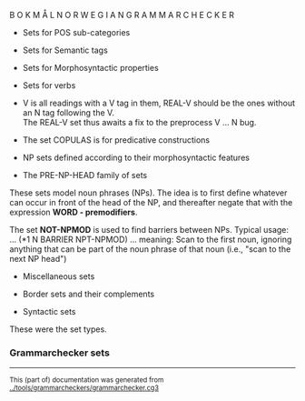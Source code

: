 
B O K M Å L   N O R W E G I A N   G R A M M A R   C H E C K E R


























* Sets for POS sub-categories






* Sets for Semantic tags





* Sets for Morphosyntactic properties






































































































* Sets for verbs


- V is all readings with a V tag in them, REAL-V should
be the ones without an N tag following the V.  
The REAL-V set thus awaits a fix to the preprocess V ... N bug.



* The set COPULAS is for predicative constructions







* NP sets defined according to their morphosyntactic features








* The PRE-NP-HEAD family of sets

These sets model noun phrases (NPs). The idea is to first define whatever can
occur in front of the head of the NP, and thereafter negate that with the
expression **WORD - premodifiers**.












The set **NOT-NPMOD** is used to find barriers between NPs.
Typical usage: ... (*1 N BARRIER NPT-NPMOD) ...
meaning: Scan to the first noun, ignoring anything that can be
part of the noun phrase of that noun (i.e., "scan to the next NP head")






* Miscellaneous sets



















* Border sets and their complements



















* Syntactic sets




These were the set types.



### Grammarchecker sets
































* * *
<small>This (part of) documentation was generated from [../tools/grammarcheckers/grammarchecker.cg3](http://github.com/giellalt/lang-nob/blob/main/../tools/grammarcheckers/grammarchecker.cg3)</small>